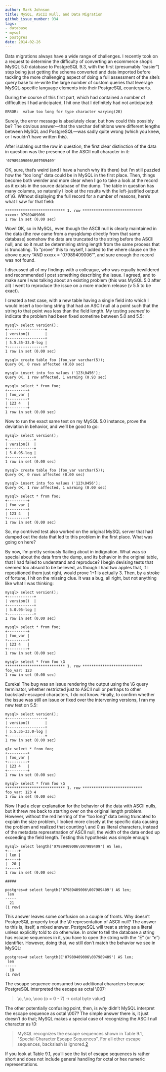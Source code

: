 ```yaml
---
author: Mark Johnson
title: MySQL, ASCII Null, and Data Migration
github_issue_number: 934
tags:
- database
- mysql
- postgres
date: 2014-02-26
---
```


Data migrations always have a wide range of challenges. I recently took on a request to determine the difficulty of converting an ecommerce shop’s MySQL 5.0 database to PostgreSQL 9.3, with the first (presumably “easier”) step being just getting the schema converted and data imported before tackling the more challenging aspect of doing a full assessment of the site’s query base to re-write the large number of custom queries that leverage MySQL-specific language elements into their PostgreSQL counterparts.

During the course of this first part, which had contained a number of difficulties I had anticipated, I hit one that I definitely had not anticipated:

```
ERROR:  value too long for type character varying(20)
```

Surely, the error message is absolutely clear, but how could this possibly be? The obvious answer—​that the varchar definitions were different lengths between MySQL and PostgreSQL—​was sadly quite wrong (which you knew, or I wouldn’t have written this).

After isolating out the row in question, the first clear distinction of the data in question was the presence of the ASCII null character in it:

```
'07989409006\007989409'
```

OK, sure, that’s weird (and I have a hunch why it’s there) but I’m still puzzled how the “too long” data could be in MySQL in the first place. Then, things become both weirder and more clear when I go to take a look at the record as it exists in the source database of the dump. The table in question has many columns, so naturally I look at the results with the left-justified output of \G. Without displaying the full record for a number of reasons, here’s what I saw for that field:

```
*************************** 1. row ***************************
xxxxx: 07989409006
1 row in set (0.00 sec)
```

Wow! OK, so in MySQL, even though the ASCII null is clearly maintained in the data (the row came from a mysqldump directly from that same database) somehow the data are truncated to the string before the ASCII null, and so it must be determining string length from the same process that is truncating. To “prove” this to myself, I added to the where clause on the above query “AND xxxxx = '07989409006'”, and sure enough the record was not found.

I discussed all of my findings with a colleague, who was equally bewildered and recommended I post something describing the issue. I agreed, and to make sure I was talking about an existing problem (this was MySQL 5.0 after all) I went to reproduce the issue on a more modern release (v 5.5 to be exact).

I created a test case, with a new table having a single field into which I would insert a too-long string that had an ASCII null at a point such that the string to that point was less than the field length. My testing *seemed* to indicate the problem had been fixed sometime between 5.0 and 5.5:

```
mysql> select version();
+-----------------+
| version()       |
+-----------------+
| 5.5.35-33.0-log |
+-----------------+
1 row in set (0.00 sec)

mysql> create table foo (foo_var varchar(5));
Query OK, 0 rows affected (0.60 sec)

mysql> insert into foo values ('123\0456');
Query OK, 1 row affected, 1 warning (0.93 sec)

mysql> select * from foo;
+---------+
| foo_var |
+---------+
| 123 4   |
+---------+
1 row in set (0.00 sec)
```

Now to run the exact same test on my MySQL 5.0 instance, prove the deviation in behavior, and we’ll be good to go:

```
mysql> select version();
+------------+
| version()  |
+------------+
| 5.0.95-log |
+------------+
1 row in set (0.00 sec)

mysql> create table foo (foo_var varchar(5));
Query OK, 0 rows affected (0.00 sec)

mysql> insert into foo values ('123\0456');
Query OK, 1 row affected, 1 warning (0.00 sec)

mysql> select * from foo;
+---------+
| foo_var |
+---------+
| 123 4   |
+---------+
1 row in set (0.00 sec)
```

So, my contrived test also worked on the original MySQL server that had dumped out the data that led to this problem in the first place. What was going on here?

By now, I’m pretty seriously flailing about in indignation. What was so special about the data from the dump, and its behavior in the original table, that I had failed to understand and reproduce? I begin devising tests that seemed too absurd to be believed, as though I had two apples that, if I repositioned them just right, would prove 1+1 is actually 3. Then, by a stroke of fortune, I hit on the missing clue. It was a bug, all right, but not anything like what I was thinking:

```
mysql> select version();
+------------+
| version()  |
+------------+
| 5.0.95-log |
+------------+
1 row in set (0.00 sec)

mysql> select * from foo;
+---------+
| foo_var |
+---------+
| 123 4   |
+---------+
1 row in set (0.00 sec)

mysql> select * from foo \G
*************************** 1. row ***************************
foo_var: 123
1 row in set (0.00 sec)
```

Eureka! The bug was an issue rendering the output using the \G query terminator, whether restricted just to ASCII null or perhaps to other backslash-escaped characters, I do not know. Finally, to confirm whether the issue was still an issue or fixed over the intervening versions, I ran my new test on 5.5:

```
mysql> select version();
+-----------------+
| version()       |
+-----------------+
| 5.5.35-33.0-log |
+-----------------+
1 row in set (0.00 sec)

ql> select * from foo;
+---------+
| foo_var |
+---------+
| 123 4   |
+---------+
1 row in set (0.00 sec)

mysql> select * from foo \G
*************************** 1. row ***************************
foo_var: 123 4
1 row in set (0.00 sec)
```

Now I had a clear explanation for the behavior of the data with ASCII nulls, but it threw me back to starting over on the original length problem. However, without the red herring of the “too long” data being truncated to explain the size problem, I looked more closely at the specific data causing the problem and realized that counting \ and 0 as literal characters, instead of the metadata represetnation of ASCII null, the width of the data ended up exceeding the field length. Testing this hypothesis was simple enough:

```
mysql> select length('07989409006\007989409') AS len;
+-----+
| len |
+-----+
|  20 |
+-----+
1 row in set (0.00 sec)

#####

postgres=# select length('07989409006\007989409') AS len;
 len
-----
  21
(1 row)
```

This answer leaves some confusion on a couple of fronts. Why doesn’t PostgreSQL properly treat the \0 representation of ASCII null? The answer to this is, itself, a mixed answer. PostgreSQL will treat a string as a literal unless explicitly told to do otherwise. In order to tell the database a string has escape sequences in it, you have to open the string with the “E” (or “e”) identifier. However, doing that, we still don’t match the behavior we see in MySQL:

```
postgres=# select length(E'07989409006\007989409') AS len;
 len
-----
  18
(1 row)
```

The escape sequence consumed two additional characters because PostgreSQL interpreted the escape as octal \007:

> \o, \oo, \ooo (o = 0 - 7) -> octal byte value[1](http://www.postgresql.org/docs/9.3/static/sql-syntax-lexical.html#SQL-SYNTAX-STRINGS-ESCAPE)

The other potentially confusing point, then, is *why* didn’t MySQL interpret the escape sequence as octal \007? The simple answer there is, it just doesn’t do that; MySQL makes a special case of recognizing the ASCII null character as \0:

> MySQL recognizes the escape sequences shown in Table 9.1, "Special Character Escape Sequences". For all other escape sequences, backslash is ignored.[2](http://dev.mysql.com/doc/refman/5.6/en/string-literals.html#character-escape-sequences)

If you look at Table 9.1, you’ll see the list of escape sequences is rather short and does not include general handling for octal or hex numeric representations.
